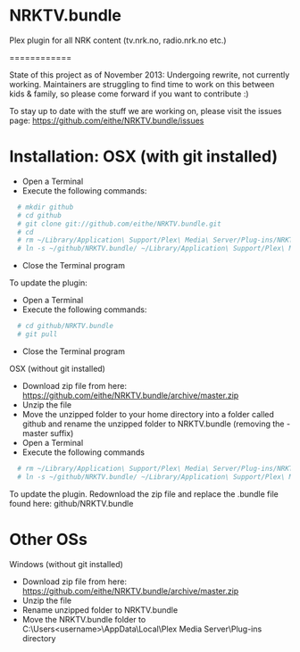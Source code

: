 NRKTV.bundle
============

Plex plugin for all NRK content (tv.nrk.no, radio.nrk.no etc.)

============

State of this project as of November 2013:
Undergoing rewrite, not currently working.
Maintainers are struggling to find time to work on this between kids & family, so please come forward if you want to contribute :)

To stay up to date with the stuff we are working on, please visit the issues page:
https://github.com/eithe/NRKTV.bundle/issues

Installation: OSX (with git installed)
===============
* Open a Terminal
* Execute the following commands:

```bash
  # mkdir github
  # cd github
  # git clone git://github.com/eithe/NRKTV.bundle.git
  # cd
  # rm ~/Library/Application\ Support/Plex\ Media\ Server/Plug-ins/NRKTV.bundle
  # ln -s ~/github/NRKTV.bundle/ ~/Library/Application\ Support/Plex\ Media\ Server/Plug-ins/NRKTV.bundle
```

* Close the Terminal program

To update the plugin:
* Open a Terminal
* Execute the following commands:

```bash
  # cd github/NRKTV.bundle
  # git pull
```

* Close the Terminal program

OSX (without git installed)
* Download zip file from here: https://github.com/eithe/NRKTV.bundle/archive/master.zip
* Unzip the file
* Move the unzipped folder to your home directory into a folder called github and rename the unzipped folder to NRKTV.bundle (removing the -master suffix)
* Open a Terminal
* Execute the following commands

```bash
  # rm ~/Library/Application\ Support/Plex\ Media\ Server/Plug-ins/NRKTV.bundle
  # ln -s ~/github/NRKTV.bundle/ ~/Library/Application\ Support/Plex\ Media\ Server/Plug-ins/NRKTV.bundle
```

To update the plugin.
Redownload the zip file and replace the .bundle file found here: github/NRKTV.bundle

Other OSs
===============
Windows (without git installed)
* Download zip file from here: https://github.com/eithe/NRKTV.bundle/archive/master.zip
* Unzip the file
* Rename unzipped folder to NRKTV.bundle
* Move the NRKTV.bundle folder to C:\Users\<username>\AppData\Local\Plex Media Server\Plug-ins directory
